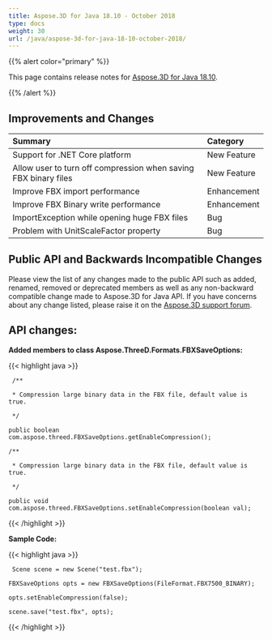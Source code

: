 ```yaml
---
title: Aspose.3D for Java 18.10 - October 2018
type: docs
weight: 30
url: /java/aspose-3d-for-java-18-10-october-2018/
---
```


{{% alert color="primary" %}} 

This page contains release notes for [Aspose.3D for Java 18.10](https://repository.aspose.com/repo/com/aspose/aspose-3d/18.10/).

{{% /alert %}} 
## **Improvements and Changes**


|**Summary**|**Category**|
| :- | :- |
|Support for .NET Core platform|New Feature|
|Allow user to turn off compression when saving FBX binary files|New Feature|
|Improve FBX import performance|Enhancement|
|Improve FBX Binary write performance|Enhancement|
|ImportException while opening huge FBX files|Bug|
|Problem with UnitScaleFactor property|Bug|

## **Public API and Backwards Incompatible Changes**

Please view the list of any changes made to the public API such as added, renamed, removed or deprecated members as well as any non-backward compatible change made to Aspose.3D for Java API. If you have concerns about any change listed, please raise it on the [Aspose.3D support forum](https://forum.aspose.com/c/3d).

## **API changes:**

**Added members to class Aspose.ThreeD.Formats.FBXSaveOptions:**

{{< highlight java >}}

     /**

     * Compression large binary data in the FBX file, default value is true.

     */

    public boolean com.aspose.threed.FBXSaveOptions.getEnableCompression();

    /**

     * Compression large binary data in the FBX file, default value is true.

     */

    public void com.aspose.threed.FBXSaveOptions.setEnableCompression(boolean val);

{{< /highlight >}}





**Sample Code:**

{{< highlight java >}}

     Scene scene = new Scene("test.fbx");

    FBXSaveOptions opts = new FBXSaveOptions(FileFormat.FBX7500_BINARY);

    opts.setEnableCompression(false);

    scene.save("test.fbx", opts);

{{< /highlight >}}
